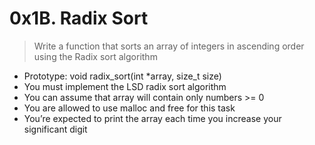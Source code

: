 # 0x1B. Radix Sort
> Write a function that sorts an array of integers in ascending order using the Radix sort algorithm

* Prototype: void radix_sort(int *array, size_t size)
* You must implement the LSD radix sort algorithm
* You can assume that array will contain only numbers >= 0
* You are allowed to use malloc and free for this task
* You’re expected to print the array each time you increase your significant digit